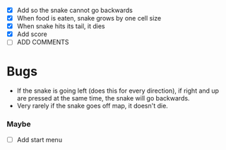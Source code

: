 - [x] Add so the snake cannot go backwards
- [x] When food is eaten, snake grows by one cell size
- [x] When snake hits its tail, it dies
- [x] Add score
- [ ] ADD COMMENTS

# Bugs
- If the snake is going left (does this for every direction), if right and up are pressed at the same time, the snake will go backwards.
- Very rarely if the snake goes off map, it doesn't die.

### Maybe
- [ ] Add start menu
